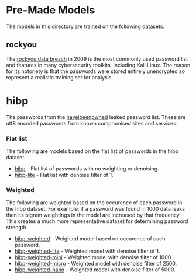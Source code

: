 # Pre-Made Models

The models in this directory are trained on the following datasets.

## rockyou

The [rockyou data breach](https://en.wikipedia.org/wiki/RockYou#Data_breach) in 2009 is the most commonly used password list and features in many cybersecurity toolkits, including Kali Linux. The reason for its notoriety is that the passwords were stored entirely unencrypted so represent a realistic training set for analysis.

# hibp

The passwords from the [haveibeenpwned](https://haveibeenpwned.com/) leaked password list. These are utf8 encoded passwords from known compromised sites and services.

### Flat list
The following are models based on the flat list of passwords in the hibp dataset.
- [hibp](hibp.markov) - Flat list of passwords with no weighting or denoising.
- [hibp-lite](hibp-lite.markov) - Flat list with denoise filter of 1.

### Weighted
The following are weighted based on the occurence of each password in the hibp dataset. For example, if a password was found in 1000 data leaks then its bigram weightings in the model are increased by that frequency. This creates a much more representative dataset for determining password strength.
- [hibp-weighted](hibp-weighted.markov) - Weighted model based on occurence of each password.
- [hibp-weighted-lite](hibp-weighted-lite.markov) - Weighted model with denoise filter of 1.
- [hibp-weighted-mini](hibp-weighted-mini.markov) - Weighted model with denoise filter of 1000.
- [hibp-weighted-micro](hibp-weighted-micro.markov) - Weighted model with denoise filter of 2500.
- [hibp-weighted-nano](hibp-weighted-nano.markov) - Weighted model with denoise filter of 5000.